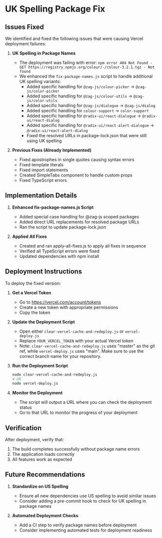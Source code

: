 # UK Spelling Package Fix

## Issues Fixed

We identified and fixed the following issues that were causing Vercel deployment failures:

1. **UK Spelling in Package Names**
   - The deployment was failing with error: `npm error 404 Not Found - GET https://registry.npmjs.org/colour/-/colour-3.2.1.tgz - Not found`
   - We enhanced the `fix-package-names.js` script to handle additional UK spelling variants:
     - Added specific handling for `@zag-js/colour-picker` → `@zag-js/color-picker`
     - Added specific handling for `@zag-js/colour-utils` → `@zag-js/color-utils`
     - Added specific handling for `@zag-js/dialogue` → `@zag-js/dialog`
     - Added specific handling for `colour-support` → `color-support`
     - Added specific handling for `@radix-ui/react-dialogue` → `@radix-ui/react-dialog`
     - Added specific handling for `@radix-ui/react-alert-dialogue` → `@radix-ui/react-alert-dialog`
     - Fixed the resolved URLs in package-lock.json that were still using UK spelling

2. **Previous Fixes (Already Implemented)**
   - Fixed apostrophes in single quotes causing syntax errors
   - Fixed template literals
   - Fixed import statements
   - Created SimpleTabs component to handle custom props
   - Fixed TypeScript errors

## Implementation Details

1. **Enhanced fix-package-names.js Script**
   - Added special case handling for @zag-js scoped packages
   - Added direct URL replacements for resolved package URLs
   - Ran the script to update package-lock.json

2. **Applied All Fixes**
   - Created and ran apply-all-fixes.js to apply all fixes in sequence
   - Verified all TypeScript errors were fixed
   - Updated dependencies with npm install

## Deployment Instructions

To deploy the fixed version:

1. **Get a Vercel Token**
   - Go to https://vercel.com/account/tokens
   - Create a new token with appropriate permissions
   - Copy the token

2. **Update the Deployment Script**
   - Open either `clear-vercel-cache-and-redeploy.js` or `vercel-deploy.js`
   - Replace `YOUR_VERCEL_TOKEN` with your actual Vercel token
   - Note: `clear-vercel-cache-and-redeploy.js` uses "master" as the git ref, while `vercel-deploy.js` uses "main". Make sure to use the correct branch name for your repository.

3. **Run the Deployment Script**
   ```bash
   node clear-vercel-cache-and-redeploy.js
   # OR
   node vercel-deploy.js
   ```

4. **Monitor the Deployment**
   - The script will output a URL where you can check the deployment status
   - Go to that URL to monitor the progress of your deployment

## Verification

After deployment, verify that:

1. The build completes successfully without package name errors
2. The application loads correctly
3. All features work as expected

## Future Recommendations

1. **Standardize on US Spelling**
   - Ensure all new dependencies use US spelling to avoid similar issues
   - Consider adding a pre-commit hook to check for UK spelling in package names

2. **Automated Deployment Checks**
   - Add a CI step to verify package names before deployment
   - Consider implementing automated tests for deployment readiness